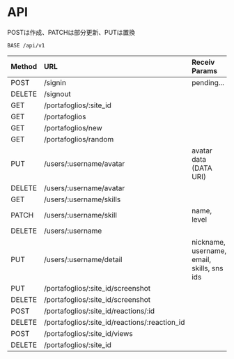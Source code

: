 # API

POSTは作成、PATCHは部分更新、PUTは置換

```text
BASE /api/v1
```

| Method | URL | Receiv Params |
| :--- | :--- | :--- |
| POST | /signin | pending... |
| DELETE | /signout |  |
| GET | /portafoglios/:site\_id |  |
| GET | /portafoglios |  |
| GET | /portafoglios/new |  |
| GET | /portafoglios/random |  |
| PUT | /users/:username/avatar | avatar data \(DATA URI\) |
| DELETE | /users/:username/avatar |  |
| GET | /users/:username/skills |  |
| PATCH | /users/:username/skill | name, level |
| DELETE | /users/:username |  |
| PUT | /users/:username/detail | nickname, username, email, skills, sns ids |
| PUT | /portafoglios/:site\_id/screenshot |  |
| DELETE | /portafoglios/:site\_id/screenshot |  |
| POST | /portafoglios/:site\_id/reactions/:id |  |
| DELETE | /portafoglios/:site\_id/reactions/:reaction\_id |  |
| POST | /portafoglios/:site\_id/views |  |
| DELETE | /portafoglios/:site\_id |  |




